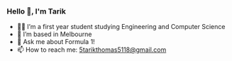 ### Hello 👋, I'm Tarik

- 👨‍🎓 I’m a first year student studying Engineering and Computer Science
- 🌃 I’m based in Melbourne
- 💬 Ask me about Formula 1!
- 📫 How to reach me: 5tarikthomas5118@gmail.com
